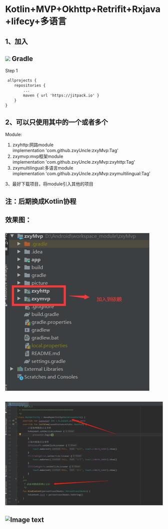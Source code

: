 # Kotlin+MVP+Okhttp+Retrifit+Rxjava+lifecy+多语言
1、加入      
-----
[![](https://jitpack.io/v/zxyUncle/zxyMvp.svg)](https://jitpack.io/#zxyUncle/zxyMvp)
Gradle
-----
Step 1


     allprojects {
		repositories {
			...
			maven { url 'https://jitpack.io' }
		}
	}
      
2、可以只使用其中的一个或者多个            
-----   
Module:                 
 1. zxyhttp:网路module           
    implementation 'com.github.zxyUncle:zxyMvp:Tag'  
 2. zxymvp:mvp框架module           
    implementation 'com.github.zxyUncle.zxyMvp:zxyhttp:Tag'    
 3. zxymultilingual:多语言module            
implementation 'com.github.zxyUncle.zxyMvp:zxymultilingual:Tag'
             
3、最好下载项目，将module引入其他的项目  
      
注：后期换成Kotlin协程          
-----   
效果图：           
-----   
![Image text](https://github.com/zxyUncle/zxyMvp/blob/master/picture/aaa.png)     
-----   
![Image text](https://github.com/zxyUncle/zxyMvp/blob/master/picture/bbb.png)     
-----   
![Image text](https://github.com/zxyUncle/zxyMvp/blob/master/picture/mvp.gif)   
-----    

